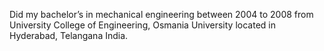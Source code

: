 
Did my bachelor’s in mechanical engineering between 2004 to 2008 from University College of Engineering, Osmania University located in Hyderabad, Telangana India.